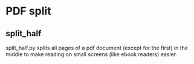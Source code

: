 PDF split
=========

split_half
----------

split_half.py splits all pages of a pdf document (except for the first) in the middle to make reading on small screens (like ebook readers) easier.
